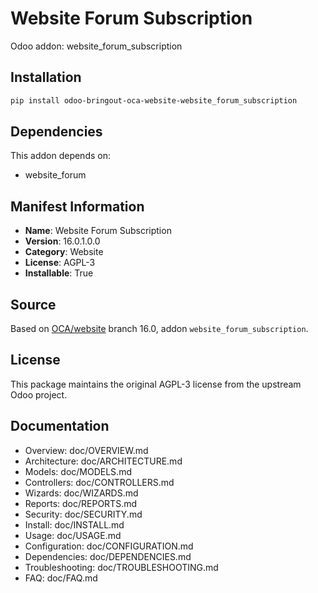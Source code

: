 # Website Forum Subscription

Odoo addon: website_forum_subscription

## Installation

```bash
pip install odoo-bringout-oca-website-website_forum_subscription
```

## Dependencies

This addon depends on:
- website_forum

## Manifest Information

- **Name**: Website Forum Subscription
- **Version**: 16.0.1.0.0
- **Category**: Website
- **License**: AGPL-3
- **Installable**: True

## Source

Based on [OCA/website](https://github.com/OCA/website) branch 16.0, addon `website_forum_subscription`.

## License

This package maintains the original AGPL-3 license from the upstream Odoo project.

## Documentation

- Overview: doc/OVERVIEW.md
- Architecture: doc/ARCHITECTURE.md
- Models: doc/MODELS.md
- Controllers: doc/CONTROLLERS.md
- Wizards: doc/WIZARDS.md
- Reports: doc/REPORTS.md
- Security: doc/SECURITY.md
- Install: doc/INSTALL.md
- Usage: doc/USAGE.md
- Configuration: doc/CONFIGURATION.md
- Dependencies: doc/DEPENDENCIES.md
- Troubleshooting: doc/TROUBLESHOOTING.md
- FAQ: doc/FAQ.md
